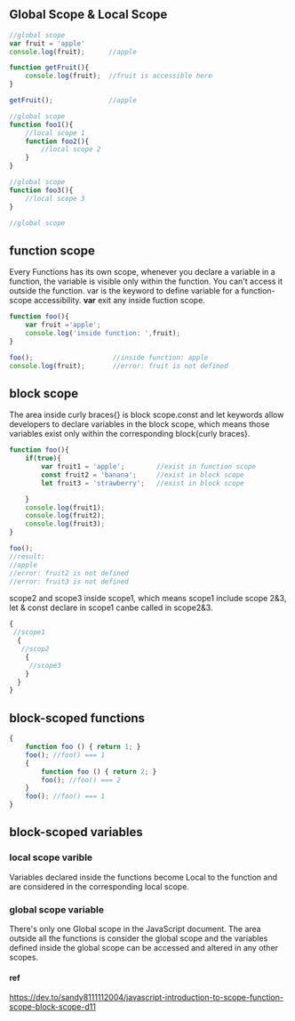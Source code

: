## Global Scope & Local Scope
```js
//global scope
var fruit = 'apple'
console.log(fruit);      //apple

function getFruit(){
    console.log(fruit);  //fruit is accessible here
}

getFruit();              //apple
```
```js
//global scope
function foo1(){
    //local scope 1
    function foo2(){
        //local scope 2
    }
}

//global scope
function foo3(){
    //local scope 3
}

//global scope
```

## function scope
Every Functions has its own scope, whenever you declare a variable in a function, the variable is visible only within the function. You can't access it outside the function. var is the keyword to define variable for a function-scope accessibility. **var** exit any inside fuction scope.

```js
function foo(){
    var fruit ='apple';
    console.log('inside function: ',fruit);
}

foo();                    //inside function: apple
console.log(fruit);       //error: fruit is not defined 
```

## block scope
The area inside curly braces{} is block scope.const and let keywords allow developers to declare variables in the block scope, which means those variables exist only within the corresponding block{curly braces}.

```js
function foo(){
    if(true){
        var fruit1 = 'apple';        //exist in function scope
        const fruit2 = 'banana';     //exist in block scope
        let fruit3 = 'strawberry';   //exist in block scope

    }
    console.log(fruit1);
    console.log(fruit2);
    console.log(fruit3);
}

foo();
//result:
//apple
//error: fruit2 is not defined
//error: fruit3 is not defined
```
scope2 and scope3 inside scope1, which means scope1 include scope 2&3, let & const declare in scope1 canbe called in scope2&3.
```js
{
 //scope1
  {
   //scop2
    {
     //scope3
    }
  }
}
```


## block-scoped functions
```js
{
    function foo () { return 1; }
    foo(); //foo() === 1
    {
        function foo () { return 2; }
        foo(); //foo() === 2
    }
    foo(); //foo() === 1
}
```

## block-scoped variables

### local scope varible
Variables declared inside the functions become Local to the function and are considered in the corresponding local scope.

### global scope variable
There's only one Global scope in the JavaScript document. The area outside all the functions is consider the global scope and the variables defined inside the global scope can be accessed and altered in any other scopes.


#### ref
https://dev.to/sandy8111112004/javascript-introduction-to-scope-function-scope-block-scope-d11
